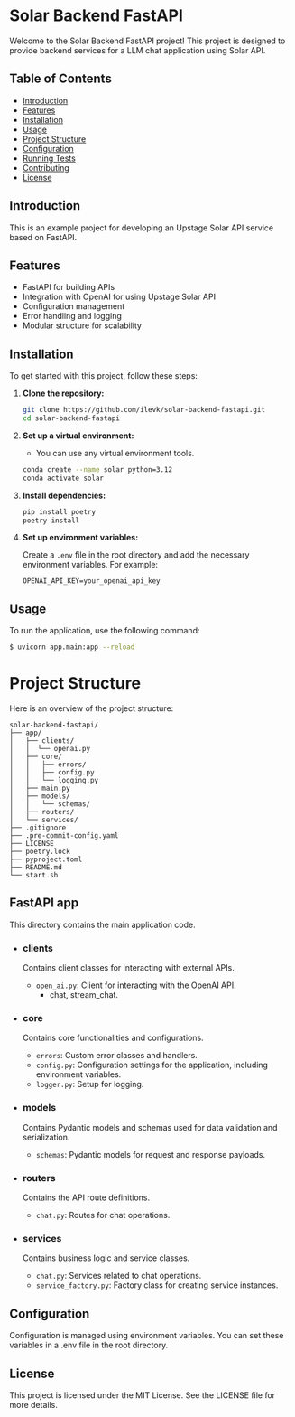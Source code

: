 # Solar Backend FastAPI

Welcome to the Solar Backend FastAPI project! This project is designed to provide backend services for a LLM chat application using Solar API.

## Table of Contents

- [Introduction](#introduction)
- [Features](#features)
- [Installation](#installation)
- [Usage](#usage)
- [Project Structure](#project-structure)
- [Configuration](#configuration)
- [Running Tests](#running-tests)
- [Contributing](#contributing)
- [License](#license)

## Introduction

This is an example project for developing an Upstage Solar API service based on FastAPI.

## Features

- FastAPI for building APIs
- Integration with OpenAI for using Upstage Solar API
- Configuration management
- Error handling and logging
- Modular structure for scalability

## Installation

To get started with this project, follow these steps:

1. **Clone the repository:**

    ```sh
    git clone https://github.com/ilevk/solar-backend-fastapi.git
    cd solar-backend-fastapi
    ```

2. **Set up a virtual environment:**
    - You can use any virtual environment tools.
    ```sh
    conda create --name solar python=3.12
    conda activate solar
    ```

3. **Install dependencies:**

    ```sh
    pip install poetry
    poetry install
    ```

4. **Set up environment variables:**

    Create a `.env` file in the root directory and add the necessary environment variables. For example:

    ```env
    OPENAI_API_KEY=your_openai_api_key
    ```

## Usage

To run the application, use the following command:

```sh
$ uvicorn app.main:app --reload
```

# Project Structure
Here is an overview of the project structure:

```
solar-backend-fastapi/
├── app/
│   ├── clients/
│   │  └── openai.py
│   ├── core/
│   │   ├── errors/
│   │   ├── config.py
│   │   └── logging.py
│   ├── main.py
│   ├── models/
│   │   └── schemas/
│   ├── routers/
│   └── services/
├── .gitignore
├── .pre-commit-config.yaml
├── LICENSE
├── poetry.lock
├── pyproject.toml
├── README.md
└── start.sh
```

## FastAPI app
This directory contains the main application code.

- ### clients
  Contains client classes for interacting with external APIs.
  - `open_ai.py`: Client for interacting with the OpenAI API.
    - chat, stream_chat.

- ### core
  Contains core functionalities and configurations.
  - `errors`: Custom error classes and handlers.
  - `config.py`: Configuration settings for the application, including environment variables.
  - `logger.py`: Setup for logging.

- ### models
  Contains Pydantic models and schemas used for data validation and serialization.
    - `schemas`: Pydantic models for request and response payloads.

- ### routers
  Contains the API route definitions.
  - `chat.py`: Routes for chat operations.

- ### services
  Contains business logic and service classes.
  - `chat.py`: Services related to chat operations.
  - `service_factory.py`: Factory class for creating service instances.

## Configuration
Configuration is managed using environment variables. You can set these variables in a .env file in the root directory.


## License
This project is licensed under the MIT License. See the LICENSE file for more details.
